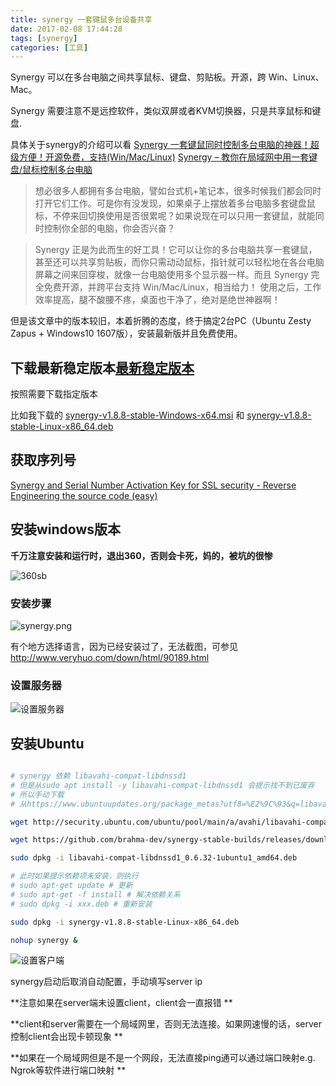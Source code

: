 ```yaml
---
title: synergy 一套键鼠多台设备共享
date: 2017-02-08 17:44:28
tags: [synergy]
categories: [工具]
---
```

Synergy 可以在多台电脑之间共享鼠标、键盘、剪贴板。开源，跨 Win、Linux、Mac。

<!-- more -->

Synergy 需要注意不是远控软件，类似双屏或者KVM切换器，只是共享鼠标和键盘.

具体关于synergy的介绍可以看 [Synergy 一套键鼠同时控制多台电脑的神器！超级方便！开源免费，支持\(Win/Mac/Linux\)](http://www.iplaysoft.com/synergy.html) [Synergy – 教你在局域网中用一套键盘/鼠标控制多台电脑](http://www.appinn.com/synergy/)

>想必很多人都拥有多台电脑，譬如台式机+笔记本，很多时候我们都会同时打开它们工作。可是你有没发现，如果桌子上摆放着多台电脑多套键盘鼠标，不停来回切换使用是否很累呢？如果说现在可以只用一套键鼠，就能同时控制你全部的电脑，你会否兴奋？

>Synergy 正是为此而生的好工具！它可以让你的多台电脑共享一套键鼠，甚至还可以共享剪贴板，而你只需动动鼠标，指针就可以轻松地在各台电脑屏幕之间来回穿梭，就像一台电脑使用多个显示器一样。而且 Synergy 完全免费开源，并跨平台支持 Win/Mac/Linux，相当给力！ 使用之后，工作效率提高，腿不酸腰不疼，桌面也干净了，绝对是绝世神器啊！

但是该文章中的版本较旧，本着折腾的态度，终于搞定2台PC（Ubuntu Zesty Zapus + Windows10 1607版），安装最新版并且免费使用。



## 下载最新稳定版本[最新稳定版本](https://www.brahma.world/synergy-stable-builds/)

按照需要下载指定版本

比如我下载的 [synergy-v1.8.8-stable-Windows-x64.msi](https://github.com/brahma-dev/synergy-stable-builds/releases/download/v1.8.8-stable/synergy-v1.8.8-stable-Windows-x64.msi) 和 [synergy-v1.8.8-stable-Linux-x86_64.deb](https://github.com/brahma-dev/synergy-stable-builds/releases/download/v1.8.8-stable/synergy-v1.8.8-stable-Linux-x86_64.deb)

## 获取序列号
[Synergy and Serial Number Activation Key for SSL security - Reverse Engineering the source code (easy)](http://mrlithium.blogspot.com/2017/06/synergy-serial-number-activation-key.html)

## 安装windows版本

**千万注意安装和运行时，退出360，否则会卡死，妈的，被坑的很惨**

![360sb](https://ooo.0o0.ooo/2017/02/09/589bcf5446e43.png)

### 安装步骤

![synergy.png](https://ooo.0o0.ooo/2017/02/08/589af1a1280b0.png)

有个地方选择语言，因为已经安装过了，无法截图，可参见 http://www.veryhuo.com/down/html/90189.html

### 设置服务器

![设置服务器](https://ooo.0o0.ooo/2017/02/14/58a25ac9a4796.png)

## 安装Ubuntu

```bash

# synergy 依赖 libavahi-compat-libdnssd1
# 但是从sudo apt install -y libavahi-compat-libdnssd1 会提示找不到已废弃
# 所以手动下载
# 从https://www.ubuntuupdates.org/package_metas?utf8=%E2%9C%93&q=libavahi-compat-libdnssd1 找最新的下载

wget http://security.ubuntu.com/ubuntu/pool/main/a/avahi/libavahi-compat-libdnssd1_0.6.32-1ubuntu1_amd64.deb #ubuntu 16.10 版本

wget https://github.com/brahma-dev/synergy-stable-builds/releases/download/v1.8.8-stable/synergy-v1.8.8-stable-Linux-x86_64.deb

sudo dpkg -i libavahi-compat-libdnssd1_0.6.32-1ubuntu1_amd64.deb

# 此时如果提示依赖项未安装，则执行
# sudo apt-get update # 更新
# sudo apt-get -f install # 解决依赖关系
# sudo dpkg -i xxx.deb # 重新安装

sudo dpkg -i synergy-v1.8.8-stable-Linux-x86_64.deb

nohup synergy &
```

![设置客户端](https://ooo.0o0.ooo/2017/02/14/58a25ac9a6991.png)

synergy启动后取消自动配置，手动填写server ip

**注意如果在server端未设置client，client会一直报错 **

**client和server需要在一个局域网里，否则无法连接。如果网速慢的话，server控制client会出现卡顿现象 **

**如果在一个局域网但是不是一个网段，无法直接ping通可以通过端口映射e.g.  Ngrok等软件进行端口映射 **